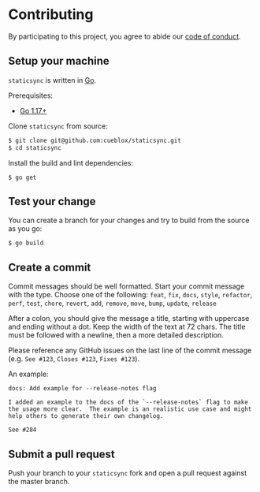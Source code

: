 # Contributing

By participating to this project, you agree to abide our [code of
conduct](/CODE_OF_CONDUCT.md).

## Setup your machine

`staticsync` is written in [Go](https://golang.org/).

Prerequisites:

* [Go 1.17+](https://golang.org/doc/install)

Clone `staticsync` from source:

```sh
$ git clone git@github.com:cueblox/staticsync.git
$ cd staticsync
```

Install the build and lint dependencies:

```console
$ go get
```

## Test your change

You can create a branch for your changes and try to build from the source as you go:

```console
$ go build
```

## Create a commit

Commit messages should be well formatted.
Start your commit message with the type. Choose one of the following:
`feat`, `fix`, `docs`, `style`, `refactor`, `perf`, `test`, `chore`, `revert`, `add`, `remove`, `move`, `bump`, `update`, `release`

After a colon, you should give the message a title, starting with uppercase and ending without a dot.
Keep the width of the text at 72 chars.
The title must be followed with a newline, then a more detailed description.

Please reference any GitHub issues on the last line of the commit message (e.g. `See #123`, `Closes #123`, `Fixes #123`).

An example:

```
docs: Add example for --release-notes flag

I added an example to the docs of the `--release-notes` flag to make
the usage more clear.  The example is an realistic use case and might
help others to generate their own changelog.

See #284
```

## Submit a pull request

Push your branch to your `staticsync` fork and open a pull request against the
master branch.

